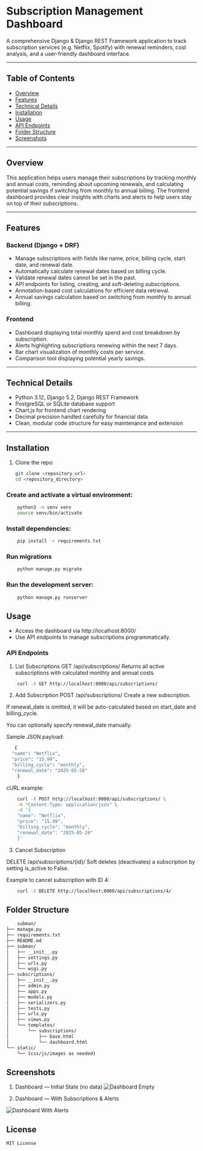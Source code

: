 # Subscription Management Dashboard

A comprehensive Django & Django REST Framework application to track subscription services (e.g. Netflix, Spotify) with renewal reminders, cost analysis, and a user-friendly dashboard interface.

---

## Table of Contents

- [Overview](#overview)  
- [Features](#features)  
- [Technical Details](#technical-details)  
- [Installation](#installation)  
- [Usage](#usage)  
- [API Endpoints](#api-endpoints)  
- [Folder Structure](#folder-structure)  
- [Screenshots](#screenshots)  

---

## Overview

This application helps users manage their subscriptions by tracking monthly and annual costs, reminding about upcoming renewals, and calculating potential savings if switching from monthly to annual billing. The frontend dashboard provides clear insights with charts and alerts to help users stay on top of their subscriptions.

---

## Features

### Backend (Django + DRF)
- Manage subscriptions with fields like name, price, billing cycle, start date, and renewal date.
- Automatically calculate renewal dates based on billing cycle.
- Validate renewal dates cannot be set in the past.
- API endpoints for listing, creating, and soft-deleting subscriptions.
- Annotation-based cost calculations for efficient data retrieval.
- Annual savings calculation based on switching from monthly to annual billing.

### Frontend
- Dashboard displaying total monthly spend and cost breakdown by subscription.
- Alerts highlighting subscriptions renewing within the next 7 days.
- Bar chart visualization of monthly costs per service.
- Comparison tool displaying potential yearly savings.

---

## Technical Details

- Python 3.12, Django 5.2, Django REST Framework  
- PostgreSQL or SQLite database support  
- Chart.js for frontend chart rendering  
- Decimal precision handled carefully for financial data  
- Clean, modular code structure for easy maintenance and extension  

---

## Installation

1. Clone the repo:  
   ```bash
   git clone <repository_url>
   cd <repository_directory>

### Create and activate a virtual environment:

```bash
    python3 -m venv venv
    source venv/bin/activate
```


### Install dependencies:

```bash
    pip install -r requirements.txt
```


### Run migrations

```bash
    python manage.py migrate
```


### Run the development server:


```bash
    python manage.py runserver
```


## Usage

- Access the dashboard via http://localhost:8000/
- Use API endpoints to manage subscriptions programmatically.


### API Endpoints

1. List Subscriptions
GET /api/subscriptions/
Returns all active subscriptions with calculated monthly and annual costs.

```bash
    curl -X GET http://localhost:8000/api/subscriptions/
```



2. Add Subscription
POST /api/subscriptions/
Create a new subscription.

If renewal_date is omitted, it will be auto-calculated based on start_date and billing_cycle.

You can optionally specify renewal_date manually.

Sample JSON payload:

```bash
   {
  "name": "Netflix",
  "price": "15.99",
  "billing_cycle": "monthly",
  "renewal_date": "2025-05-28"
    }
```

cURL example:

```bash
    curl -X POST http://localhost:8000/api/subscriptions/ \
    -H "Content-Type: application/json" \
    -d '{
    "name": "Netflix",
    "price": "15.99",
    "billing_cycle": "monthly",
    "renewal_date": "2025-05-28"
    }'
```

3. Cancel Subscription

DELETE /api/subscriptions/{id}/
Soft deletes (deactivates) a subscription by setting is_active to False.

Example to cancel subscription with ID 4:

```bash
    curl -X DELETE http://localhost:8000/api/subscriptions/4/
```

## Folder Structure


```bash
    subman/
├── manage.py
├── requirements.txt
├── README.md
├── subman/
│   ├── __init__.py
│   ├── settings.py
│   ├── urls.py
│   └── wsgi.py
├── subscriptions/
│   ├── __init__.py
│   ├── admin.py
│   ├── apps.py
│   ├── models.py
│   ├── serializers.py
│   ├── tests.py
│   ├── urls.py
│   ├── views.py
│   └── templates/
│       └── subscriptions/
│           ├── base.html
│           └── dashboard.html
└── static/
    └── (css/js/images as needed)
```


## Screenshots

1. Dashboard — Initial State (no data)
![Dashboard Empty](https://i.ibb.co/PsJwkDdT/Screenshot-1446-11-25-at-11-39-42-AM.png)


2. Dashboard — With Subscriptions & Alerts

![Dashboard With Alerts](https://i.ibb.co/wFKfXZPv/Screenshot-1446-11-25-at-11-59-36-AM.png)



## License
    MIT License

